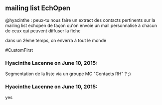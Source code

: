 ## mailing list EchOpen



@hyacinthe : peux-tu nous faire un extract des contacts pertinents sur la mailing
list echopen de façon qu'on envoie un mail personnalisé à chacun de ceux qui
peuvent diffuser la fiche  
  
dans un 2ème temps, on enverra à tout le monde  
  
#CustomFirst



### **Hyacinthe Lacenne** on June 10, 2015:



Segmentation de la liste via un groupe MC "Contacts RH" ? ;)



### **Hyacinthe Lacenne** on June 10, 2015:



yes



